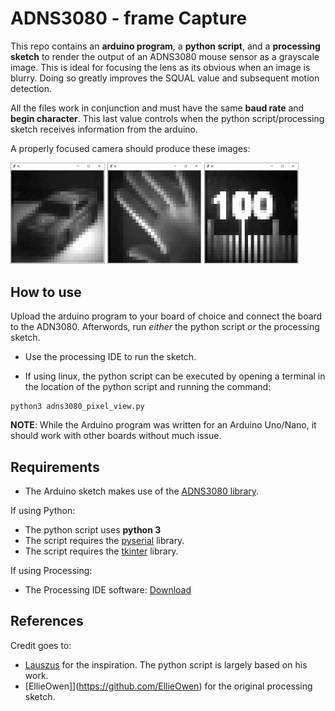 # ADNS3080 - frame Capture
This repo contains an __arduino program__, a __python script__, and a __processing sketch__ to render the output of an ADNS3080 mouse sensor as a grayscale image. This is ideal for focusing the lens as its obvious when an image is blurry. Doing so greatly improves the SQUAL value and subsequent motion detection. 

All the files work in conjunction and must have the same __baud rate__ and __begin character__. This last value controls when the python script/processing sketch receives information from the arduino. 

A properly focused camera should produce these images:

<img src = "images/car.png" width = "30%" height = "30%"> <img src = "images/hand.png" width = "30%" height = "30%"> <img src = "images/ruler.png" width = "30%" height = "30%">

## How to use
Upload the arduino program to your board of choice and connect the board to the ADN3080. Afterwords, run _either_ the python script _or_ the processing sketch. 

- Use the processing IDE to run the sketch.

- If using linux, the python script can be executed by opening a terminal in the location of the python script and running the command: 

```
python3 adns3080_pixel_view.py
```

__NOTE__: While the Arduino program was written for an Arduino Uno/Nano, it should work with other boards without much issue.

## Requirements

- The Arduino sketch makes use of the [ADNS3080 library](https://github.com/RCmags/ADNS3080). 

If using Python:
- The python script uses __python 3__ 
- The script requires the [pyserial](https://pythonhosted.org/pyserial/pyserial.html#overview) library. 
- The script requires the [tkinter](https://www.pythonguis.com/installation/install-tkinter-linux/) library.

If using Processing:
- The Processing IDE software: [Download](https://processing.org/download)

## References

Credit goes to: 
- [Lauszus](https://github.com/Lauszus/ADNS3080) for the inspiration. The python script is largely based on his work.
- [EllieOwen]](https://github.com/EllieOwen) for the original processing sketch. 
